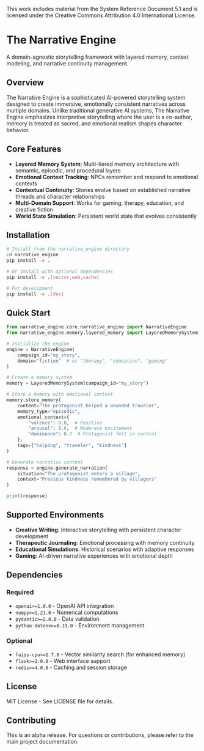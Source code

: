 This work includes material from the System Reference Document 5.1 and is licensed under the Creative Commons Attribution 4.0 International License.

# The Narrative Engine

A domain-agnostic storytelling framework with layered memory, context modeling, and narrative continuity management.

## Overview

The Narrative Engine is a sophisticated AI-powered storytelling system designed to create immersive, emotionally consistent narratives across multiple domains. Unlike traditional generative AI systems, The Narrative Engine emphasizes interpretive storytelling where the user is a co-author, memory is treated as sacred, and emotional realism shapes character behavior.

## Core Features

- **Layered Memory System**: Multi-tiered memory architecture with semantic, episodic, and procedural layers
- **Emotional Context Tracking**: NPCs remember and respond to emotional contexts
- **Contextual Continuity**: Stories evolve based on established narrative threads and character relationships
- **Multi-Domain Support**: Works for gaming, therapy, education, and creative fiction
- **World State Simulation**: Persistent world state that evolves consistently

## Installation

```bash
# Install from the narrative_engine directory
cd narrative_engine
pip install -e .

# Or install with optional dependencies
pip install -e .[vector,web,cache]

# For development
pip install -e .[dev]
```

## Quick Start

```python
from narrative_engine.core.narrative_engine import NarrativeEngine
from narrative_engine.memory.layered_memory import LayeredMemorySystem

# Initialize the engine
engine = NarrativeEngine(
    campaign_id="my_story",
    domain="fiction"  # or "therapy", "education", "gaming"
)

# Create a memory system
memory = LayeredMemorySystem(campaign_id="my_story")

# Store a memory with emotional context
memory.store_memory(
    content="The protagonist helped a wounded traveler",
    memory_type="episodic",
    emotional_context={
        "valence": 0.8,  # Positive
        "arousal": 0.6,  # Moderate excitement
        "dominance": 0.7  # Protagonist felt in control
    },
    tags=["helping", "traveler", "kindness"]
)

# Generate narrative content
response = engine.generate_narration(
    situation="The protagonist enters a village",
    context="Previous kindness remembered by villagers"
)

print(response)
```

## Supported Environments

- **Creative Writing**: Interactive storytelling with persistent character development
- **Therapeutic Journaling**: Emotional processing with memory continuity
- **Educational Simulations**: Historical scenarios with adaptive responses
- **Gaming**: AI-driven narrative experiences with emotional depth

## Dependencies

### Required
- `openai>=1.0.0` - OpenAI API integration
- `numpy>=1.21.0` - Numerical computations
- `pydantic>=2.0.0` - Data validation
- `python-dotenv>=0.19.0` - Environment management

### Optional
- `faiss-cpu>=1.7.0` - Vector similarity search (for enhanced memory)
- `flask>=2.0.0` - Web interface support
- `redis>=4.0.0` - Caching and session storage

## License

MIT License - See LICENSE file for details.

## Contributing

This is an alpha release. For questions or contributions, please refer to the main project documentation.

